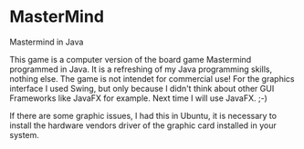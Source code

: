 # MasterMind
Mastermind in Java

This game is a computer version of the board game Mastermind programmed in Java. It is a refreshing of my Java programming skills, 
nothing else. The game is not intendet for commercial use! For the graphics interface I used Swing, but only because I didn't think 
about other GUI Frameworks like JavaFX for example. Next time I will use JavaFX. ;-)

If there are some graphic issues, I had this in Ubuntu, it is necessary to install the hardware vendors driver of the graphic card installed 
in your system.
